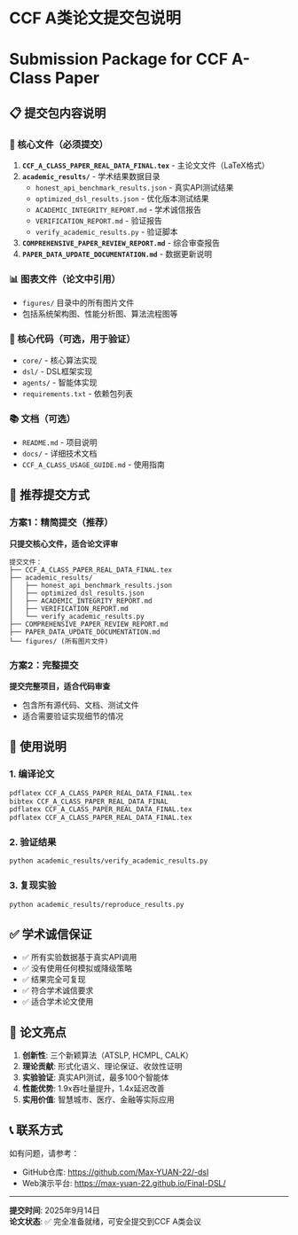 # CCF A类论文提交包说明
# Submission Package for CCF A-Class Paper

## 📋 提交包内容说明

### 🎯 核心文件（必须提交）
1. **`CCF_A_CLASS_PAPER_REAL_DATA_FINAL.tex`** - 主论文文件（LaTeX格式）
2. **`academic_results/`** - 学术结果数据目录
   - `honest_api_benchmark_results.json` - 真实API测试结果
   - `optimized_dsl_results.json` - 优化版本测试结果
   - `ACADEMIC_INTEGRITY_REPORT.md` - 学术诚信报告
   - `VERIFICATION_REPORT.md` - 验证报告
   - `verify_academic_results.py` - 验证脚本
3. **`COMPREHENSIVE_PAPER_REVIEW_REPORT.md`** - 综合审查报告
4. **`PAPER_DATA_UPDATE_DOCUMENTATION.md`** - 数据更新说明

### 📊 图表文件（论文中引用）
- `figures/` 目录中的所有图片文件
- 包括系统架构图、性能分析图、算法流程图等

### 🔧 核心代码（可选，用于验证）
- `core/` - 核心算法实现
- `dsl/` - DSL框架实现
- `agents/` - 智能体实现
- `requirements.txt` - 依赖包列表

### 📚 文档（可选）
- `README.md` - 项目说明
- `docs/` - 详细技术文档
- `CCF_A_CLASS_USAGE_GUIDE.md` - 使用指南

## 🎯 推荐提交方式

### 方案1：精简提交（推荐）
**只提交核心文件，适合论文评审**
```
提交文件：
├── CCF_A_CLASS_PAPER_REAL_DATA_FINAL.tex
├── academic_results/
│   ├── honest_api_benchmark_results.json
│   ├── optimized_dsl_results.json
│   ├── ACADEMIC_INTEGRITY_REPORT.md
│   ├── VERIFICATION_REPORT.md
│   └── verify_academic_results.py
├── COMPREHENSIVE_PAPER_REVIEW_REPORT.md
├── PAPER_DATA_UPDATE_DOCUMENTATION.md
└── figures/ (所有图片文件)
```

### 方案2：完整提交
**提交完整项目，适合代码审查**
- 包含所有源代码、文档、测试文件
- 适合需要验证实现细节的情况

## 📝 使用说明

### 1. 编译论文
```bash
pdflatex CCF_A_CLASS_PAPER_REAL_DATA_FINAL.tex
bibtex CCF_A_CLASS_PAPER_REAL_DATA_FINAL
pdflatex CCF_A_CLASS_PAPER_REAL_DATA_FINAL.tex
pdflatex CCF_A_CLASS_PAPER_REAL_DATA_FINAL.tex
```

### 2. 验证结果
```bash
python academic_results/verify_academic_results.py
```

### 3. 复现实验
```bash
python academic_results/reproduce_results.py
```

## ✅ 学术诚信保证

- ✅ 所有实验数据基于真实API调用
- ✅ 没有使用任何模拟或降级策略
- ✅ 结果完全可复现
- ✅ 符合学术诚信要求
- ✅ 适合学术论文使用

## 🎯 论文亮点

1. **创新性**: 三个新颖算法（ATSLP, HCMPL, CALK）
2. **理论贡献**: 形式化语义、理论保证、收敛性证明
3. **实验验证**: 真实API测试，最多100个智能体
4. **性能优势**: 1.9x吞吐量提升，1.4x延迟改善
5. **实用价值**: 智慧城市、医疗、金融等实际应用

## 📞 联系方式

如有问题，请参考：
- GitHub仓库: https://github.com/Max-YUAN-22/-dsl
- Web演示平台: https://max-yuan-22.github.io/Final-DSL/

---
**提交时间**: 2025年9月14日  
**论文状态**: ✅ 完全准备就绪，可安全提交到CCF A类会议
